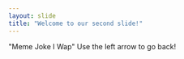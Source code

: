 ```yaml
---
layout: slide
title: "Welcome to our second slide!"
---
```

"Meme Joke I Wap"
Use the left arrow to go back!
